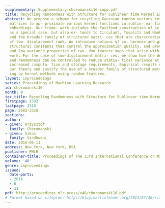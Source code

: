 ```yaml
---
supplementary: Supplementary:choromanski16-supp.pdf
title: Recycling Randomness with Structure for Sublinear time Kernel Expansions
abstract: We propose a scheme for recycling Gaussian random vectors into structured
  matrices to ap- proximate various kernel functions in sublin- ear time via random
  embeddings. Our frame- work includes the Fastfood construction of Le et al. (2013)
  as a special case, but also ex- tends to Circulant, Toeplitz and Hankel matri- ces,
  and the broader family of structured matri- ces that are characterized by the concept
  of low- displacement rank. We introduce notions of co- herence and graph-theoretic
  structural constants that control the approximation quality, and prove unbiasedness
  and low-variance properties of ran- dom feature maps that arise within our frame-
  work. For the case of low-displacement matri- ces, we show how the degree of structure
  and randomness can be controlled to reduce statis- tical variance at the cost of
  increased computa- tion and storage requirements. Empirical results strongly support
  our theory and justify the use of a broader family of structured matrices for scal-
  ing up kernel methods using random features.
layout: inproceedings
series: Proceedings of Machine Learning Research
id: choromanski16
month: 0
tex_title: Recycling Randomness with Structure for Sublinear time Kernel Expansions
firstpage: 2502
lastpage: 2510
page: 2502-2510
sections: 
author:
- given: Krzysztof
  family: Choromanski
- given: Vikas
  family: Sindhwani
date: 2016-06-11
address: New York, New York, USA
publisher: PMLR
container-title: Proceedings of The 33rd International Conference on Machine Learning
volume: '48'
genre: inproceedings
issued:
  date-parts:
  - 2016
  - 6
  - 11
pdf: http://proceedings.mlr.press/v48/choromanski16.pdf
# Format based on citeproc: http://blog.martinfenner.org/2013/07/30/citeproc-yaml-for-bibliographies/
---
```


